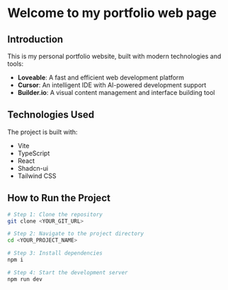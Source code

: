 # Welcome to my portfolio web page

## Introduction

This is my personal portfolio website, built with modern technologies and tools:

-   **Loveable**: A fast and efficient web development platform
-   **Cursor**: An intelligent IDE with AI-powered development support
-   **Builder.io**: A visual content management and interface building tool

## Technologies Used

The project is built with:

-   Vite
-   TypeScript
-   React
-   Shadcn-ui
-   Tailwind CSS

## How to Run the Project

```sh
# Step 1: Clone the repository
git clone <YOUR_GIT_URL>

# Step 2: Navigate to the project directory
cd <YOUR_PROJECT_NAME>

# Step 3: Install dependencies
npm i

# Step 4: Start the development server
npm run dev
```
